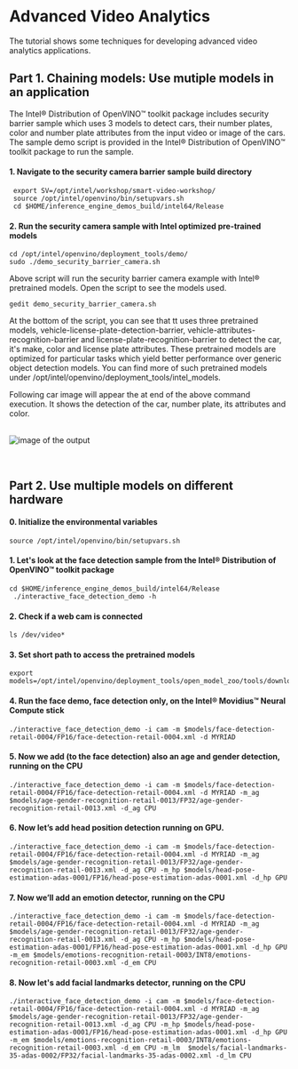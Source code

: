# Advanced Video Analytics
The tutorial shows some techniques for developing advanced video analytics applications.

## Part 1. Chaining models: Use mutiple models in an application

The Intel® Distribution of OpenVINO™ toolkit package includes security barrier sample which uses 3 models to detect cars, their number plates, color and number plate attributes from the input video or image of the cars. The sample demo script is provided in the Intel® Distribution of OpenVINO™ toolkit package to run the sample. 

#### 1. Navigate to the security camera barrier sample build directory
	 export SV=/opt/intel/workshop/smart-video-workshop/
	 source /opt/intel/openvino/bin/setupvars.sh
	 cd $HOME/inference_engine_demos_build/intel64/Release

<!--- 
#### 2. Run the executable for the security barrier sample with the mobilenet-ssd* model used in the first tutorial

	 ./security_barrier_camera_demo -i /opt/intel/openvino/deployment_tools/demo/car_1.bmp -m $SV/object-detection/mobilenet-ssd/FP32/mobilenet-ssd.xml -d CPU
--->
 
#### 2. Run the security camera sample with Intel optimized pre-trained models 

    cd /opt/intel/openvino/deployment_tools/demo/
    sudo ./demo_security_barrier_camera.sh

Above script will run the security barrier camera example with Intel® pretrained models. Open the script to see the models used.

	gedit demo_security_barrier_camera.sh

At the bottom of the script, you can see that tt uses three pretrained models, vehicle-license-plate-detection-barrier, vehicle-attributes-recognition-barrier and license-plate-recognition-barrier to detect the car, it's make, color and license plate attributes. These pretrained models are optimized for particular tasks which yield better performance over generic object detection models. You can find more of such pretrained models under /opt/intel/openvino/deployment_tools/intel_models. 
 
Following car image will appear the at end of the above command execution. It shows the detection of the car, number plate, its attributes and color.  
<br>

![image of the output](https://github.com/intel-iot-devkit/smart-video-workshop/blob/master/images/sampleop.png "car")

<br>


## Part 2. Use multiple models on different hardware

#### 0. Initialize the environmental variables

	source /opt/intel/openvino/bin/setupvars.sh

#### 1. Let's look at the face detection sample from the Intel® Distribution of OpenVINO™ toolkit package
	
	cd $HOME/inference_engine_demos_build/intel64/Release
	 ./interactive_face_detection_demo -h
	 
#### 2. Check if a web cam is connected

	ls /dev/video*

#### 3. Set short path to access the pretrained models

	export models=/opt/intel/openvino/deployment_tools/open_model_zoo/tools/downloader/intel
	
#### 4. Run the face demo, face detection only, on the Intel® Movidius™ Neural Compute stick

	./interactive_face_detection_demo -i cam -m $models/face-detection-retail-0004/FP16/face-detection-retail-0004.xml -d MYRIAD



#### 5. Now we add (to the face detection) also an age and gender detection, running on the CPU

	./interactive_face_detection_demo -i cam -m $models/face-detection-retail-0004/FP16/face-detection-retail-0004.xml -d MYRIAD -m_ag $models/age-gender-recognition-retail-0013/FP32/age-gender-recognition-retail-0013.xml -d_ag CPU 



#### 6. Now let’s add head position detection running on GPU.
 
 	./interactive_face_detection_demo -i cam -m $models/face-detection-retail-0004/FP16/face-detection-retail-0004.xml -d MYRIAD -m_ag $models/age-gender-recognition-retail-0013/FP32/age-gender-recognition-retail-0013.xml -d_ag CPU -m_hp $models/head-pose-estimation-adas-0001/FP16/head-pose-estimation-adas-0001.xml -d_hp GPU

#### 7. Now we’ll add an emotion detector, running on the CPU
	
	./interactive_face_detection_demo -i cam -m $models/face-detection-retail-0004/FP16/face-detection-retail-0004.xml -d MYRIAD -m_ag $models/age-gender-recognition-retail-0013/FP32/age-gender-recognition-retail-0013.xml -d_ag CPU -m_hp $models/head-pose-estimation-adas-0001/FP16/head-pose-estimation-adas-0001.xml -d_hp GPU -m_em $models/emotions-recognition-retail-0003/INT8/emotions-recognition-retail-0003.xml -d_em CPU
	
#### 8. Now let's add facial landmarks detector, running on the CPU
	
	./interactive_face_detection_demo -i cam -m $models/face-detection-retail-0004/FP16/face-detection-retail-0004.xml -d MYRIAD -m_ag $models/age-gender-recognition-retail-0013/FP32/age-gender-recognition-retail-0013.xml -d_ag CPU -m_hp $models/head-pose-estimation-adas-0001/FP16/head-pose-estimation-adas-0001.xml -d_hp GPU -m_em $models/emotions-recognition-retail-0003/INT8/emotions-recognition-retail-0003.xml -d_em CPU -m_lm  $models/facial-landmarks-35-adas-0002/FP32/facial-landmarks-35-adas-0002.xml -d_lm CPU
	
